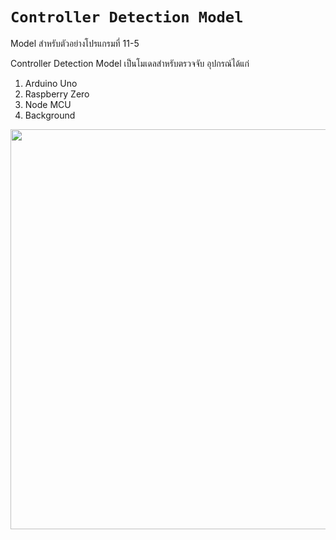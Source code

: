 
# `Controller Detection Model`
Model สำหรับตัวอย่างโปรแกรมที่ 11-5

Controller Detection Model เป็นโมเดลสำหรับตรวจจับ อุปกรณ์ได้แก่
1) Arduino Uno
2) Raspberry Zero
3) Node MCU
4) Background
<img src="https://github.com/YutthapoomTh/ControllerModel/assets/76672890/58d982a3-27b4-4a59-9c1e-18c79f68a80f" width="640"/>
